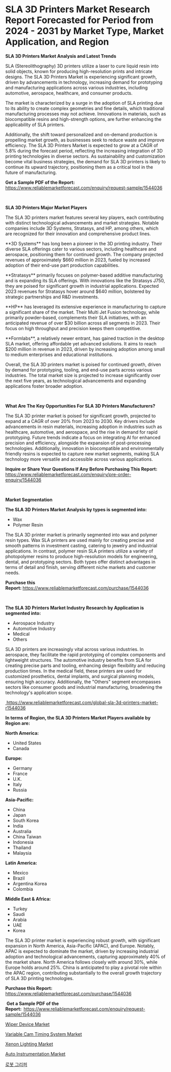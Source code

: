 <p><h1>SLA 3D Printers Market Research Report Forecasted for Period from 2024 -  2031 by Market Type, Market Application, and Region</h1></p><p><strong>SLA 3D Printers Market Analysis and Latest Trends</strong></p>
<p><p>SLA (Stereolithography) 3D printers utilize a laser to cure liquid resin into solid objects, known for producing high-resolution prints and intricate designs. The SLA 3D Printers Market is experiencing significant growth, driven by advancements in technology, increasing demand for prototyping and manufacturing applications across various industries, including automotive, aerospace, healthcare, and consumer products.</p><p>The market is characterized by a surge in the adoption of SLA printing due to its ability to create complex geometries and fine details, which traditional manufacturing processes may not achieve. Innovations in materials, such as biocompatible resins and high-strength options, are further enhancing the applicability of SLA printers.</p><p>Additionally, the shift toward personalized and on-demand production is propelling market growth, as businesses seek to reduce waste and improve efficiency. The SLA 3D Printers Market is expected to grow at a CAGR of 5.8% during the forecast period, reflecting the increasing integration of 3D printing technologies in diverse sectors. As sustainability and customization become vital business strategies, the demand for SLA 3D printers is likely to continue its upward trajectory, positioning them as a critical tool in the future of manufacturing.</p></p>
<p><strong>Get a Sample PDF of the Report:&nbsp;</strong> <a href="https://www.reliablemarketforecast.com/enquiry/request-sample/1544036?utm_campaign=1080&utm_medium=2&utm_source=Github&utm_content=ia&utm_term=10122024&utm_id=sla-3d-printers">https://www.reliablemarketforecast.com/enquiry/request-sample/1544036</a></p>
<p>&nbsp;</p>
<p><strong>SLA 3D Printers Major Market Players</strong></p>
<p><p>The SLA 3D printers market features several key players, each contributing with distinct technological advancements and market strategies. Notable companies include 3D Systems, Stratasys, and HP, among others, which are recognized for their innovation and comprehensive product lines.</p><p>**3D Systems** has long been a pioneer in the 3D printing industry. Their diverse SLA offerings cater to various sectors, including healthcare and aerospace, positioning them for continued growth. The company projected revenues of approximately $660 million in 2023, fueled by increased adoption of their end-use part production capabilities.</p><p>**Stratasys** primarily focuses on polymer-based additive manufacturing and is expanding its SLA offerings. With innovations like the Stratasys J750, they are poised for significant growth in industrial applications. Expected 2023 revenues for Stratasys hover around $640 million, bolstered by strategic partnerships and R&D investments.</p><p>**HP** has leveraged its extensive experience in manufacturing to capture a significant share of the market. Their Multi Jet Fusion technology, while primarily powder-based, complements their SLA initiatives, with an anticipated revenue of over $30 billion across all segments in 2023. Their focus on high throughput and precision keeps them competitive.</p><p>**Formlabs**, a relatively newer entrant, has gained traction in the desktop SLA market, offering affordable yet advanced solutions. It aims to reach $200 million in revenue in 2023, driven by increasing adoption among small to medium enterprises and educational institutions.</p><p>Overall, the SLA 3D printers market is poised for continued growth, driven by demand for prototyping, tooling, and end-use parts across various industries. The total market size is projected to increase significantly over the next five years, as technological advancements and expanding applications foster broader adoption.</p></p>
<p>&nbsp;</p>
<p><strong>What Are The Key Opportunities For SLA 3D Printers Manufacturers?</strong></p>
<p><p>The SLA 3D printer market is poised for significant growth, projected to expand at a CAGR of over 20% from 2023 to 2030. Key drivers include advancements in resin materials, increasing adoption in industries such as healthcare, automotive, and aerospace, and the rise in demand for rapid prototyping. Future trends indicate a focus on integrating AI for enhanced precision and efficiency, alongside the expansion of post-processing technologies. Additionally, innovation in biocompatible and environmentally friendly resins is expected to capture new market segments, making SLA technology more versatile and accessible across various applications.</p></p>
<p><strong>Inquire or Share Your Questions If Any Before Purchasing This Report:</strong> <a href="https://www.reliablemarketforecast.com/enquiry/pre-order-enquiry/1544036?utm_campaign=1080&utm_medium=2&utm_source=Github&utm_content=ia&utm_term=10122024&utm_id=sla-3d-printers">https://www.reliablemarketforecast.com/enquiry/pre-order-enquiry/1544036</a></p>
<p>&nbsp;</p>
<p><strong>Market Segmentation</strong></p>
<p><strong>The SLA 3D Printers Market Analysis by types is segmented into:</strong></p>
<p><ul><li>Wax</li><li>Polymer Resin</li></ul></p>
<p><p>The SLA 3D printer market is primarily segmented into wax and polymer resin types. Wax SLA printers are used mainly for creating precise and smooth patterns in investment casting, catering to jewelry and industrial applications. In contrast, polymer resin SLA printers utilize a variety of photopolymer resins to produce high-resolution models for engineering, dental, and prototyping sectors. Both types offer distinct advantages in terms of detail and finish, serving different niche markets and customer needs.</p></p>
<p><strong>Purchase this Report:&nbsp;</strong><a href="https://www.reliablemarketforecast.com/purchase/1544036?utm_campaign=1080&utm_medium=2&utm_source=Github&utm_content=ia&utm_term=10122024&utm_id=sla-3d-printers">https://www.reliablemarketforecast.com/purchase/1544036</a></p>
<p>&nbsp;</p>
<p><strong>The SLA 3D Printers Market Industry Research by Application is segmented into:</strong></p>
<p><ul><li>Aerospace Industry</li><li>Automotive Industry</li><li>Medical</li><li>Others</li></ul></p>
<p><p>SLA 3D printers are increasingly vital across various industries. In aerospace, they facilitate the rapid prototyping of complex components and lightweight structures. The automotive industry benefits from SLA for creating precise parts and tooling, enhancing design flexibility and reducing production times. In the medical field, these printers are used for customized prosthetics, dental implants, and surgical planning models, ensuring high accuracy. Additionally, the "Others" segment encompasses sectors like consumer goods and industrial manufacturing, broadening the technology's application scope.</p></p>
<p><a href="https://www.reliablemarketforecast.com/global-sla-3d-printers-market-r1544036?utm_campaign=1080&utm_medium=2&utm_source=Github&utm_content=ia&utm_term=10122024&utm_id=sla-3d-printers">&nbsp;https://www.reliablemarketforecast.com/global-sla-3d-printers-market-r1544036</a></p>
<p><strong>In terms of Region, the SLA 3D Printers Market Players available by Region are:</strong></p>
<p>
    <p> <strong> North America: </strong>
        <ul>
            <li>United States</li>
            <li>Canada</li>
        </ul>
        </p> 
    <p> <strong> Europe: </strong>
        <ul>
            <li>Germany</li>
            <li>France</li>
            <li>U.K.</li>
            <li>Italy</li>
            <li>Russia</li>
        </ul>
        </p> 
    <p> <strong> Asia-Pacific: </strong>
        <ul>
            <li>China</li>
            <li>Japan</li>
            <li>South Korea</li>
            <li>India</li>
            <li>Australia</li>
            <li>China Taiwan</li>
            <li>Indonesia</li>
            <li>Thailand</li>
            <li>Malaysia</li>
        </ul>
        </p> 
    <p> <strong> Latin America: </strong>
        <ul>
            <li>Mexico</li>
            <li>Brazil</li>
            <li>Argentina Korea</li>
            <li>Colombia</li>
        </ul>
        </p> 
    <p> <strong> Middle East & Africa: </strong>
        <ul>
            <li>Turkey</li>
            <li>Saudi</li>
            <li>Arabia</li>
            <li>UAE</li>
            <li>Korea</li>
        </ul>
    </p>
    </p>
<p><p>The SLA 3D printer market is experiencing robust growth, with significant expansion in North America, Asia-Pacific (APAC), and Europe. Notably, APAC is expected to dominate the market, driven by increasing industrial adoption and technological advancements, capturing approximately 40% of the market share. North America follows closely with around 30%, while Europe holds around 25%. China is anticipated to play a pivotal role within the APAC region, contributing substantially to the overall growth trajectory of SLA 3D printing technologies.</p></p>
<p><strong>Purchase this Report: </strong><a href="https://www.reliablemarketforecast.com/purchase/1544036?utm_campaign=1080&utm_medium=2&utm_source=Github&utm_content=ia&utm_term=10122024&utm_id=sla-3d-printers">https://www.reliablemarketforecast.com/purchase/1544036</a></p>
<p>&nbsp;<strong>Get a Sample PDF of the Report:&nbsp;&nbsp;</strong><a href="https://www.reliablemarketforecast.com/enquiry/request-sample/1544036?utm_campaign=1080&utm_medium=2&utm_source=Github&utm_content=ia&utm_term=10122024&utm_id=sla-3d-printers">https://www.reliablemarketforecast.com/enquiry/request-sample/1544036</a></p>
<p><strong></strong></p>
<p><p><a href="https://www.linkedin.com/pulse/comprehensive-wiper-device-market-report-360-degree-analysis-m8oxc?utm_campaign=1080&utm_medium=2&utm_source=Github&utm_content=ia&utm_term=10122024&utm_id=sla-3d-printers">Wiper Device Market</a></p><p><a href="https://www.linkedin.com/pulse/variable-cam-timing-system-market-research-report-business-pybrc?utm_campaign=1080&utm_medium=2&utm_source=Github&utm_content=ia&utm_term=10122024&utm_id=sla-3d-printers">Variable Cam Timing System Market</a></p><p><a href="https://www.linkedin.com/pulse/xenon-lighting-market-overview-global-trends-future-prospects-cgjtc?utm_campaign=1080&utm_medium=2&utm_source=Github&utm_content=ia&utm_term=10122024&utm_id=sla-3d-printers">Xenon Lighting Market</a></p><p><a href="https://www.linkedin.com/pulse/in-depth-analysis-global-auto-instrumentation-market-size-from-zqtic?utm_campaign=1080&utm_medium=2&utm_source=Github&utm_content=ia&utm_term=10122024&utm_id=sla-3d-printers">Auto Instrumentation Market</a></p><p><a href="https://github.com/sougarounis/Market-Research-Report-List-6/blob/main/324558327455.md?utm_campaign=1080&utm_medium=2&utm_source=Github&utm_content=ia&utm_term=10122024&utm_id=sla-3d-printers">로봇 그리퍼</a></p></p>